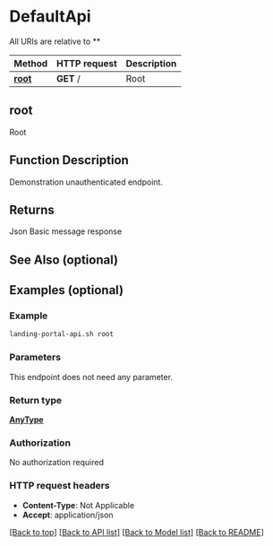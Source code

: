 # DefaultApi

All URIs are relative to **

Method | HTTP request | Description
------------- | ------------- | -------------
[**root**](DefaultApi.md#root) | **GET** / | Root



## root

Root

Function Description
--------------------

Demonstration unauthenticated endpoint.



Returns
-------
Json
    Basic message response



See Also (optional)
--------

Examples (optional)
--------

### Example

```bash
landing-portal-api.sh root
```

### Parameters

This endpoint does not need any parameter.

### Return type

[**AnyType**](AnyType.md)

### Authorization

No authorization required

### HTTP request headers

- **Content-Type**: Not Applicable
- **Accept**: application/json

[[Back to top]](#) [[Back to API list]](../README.md#documentation-for-api-endpoints) [[Back to Model list]](../README.md#documentation-for-models) [[Back to README]](../README.md)

